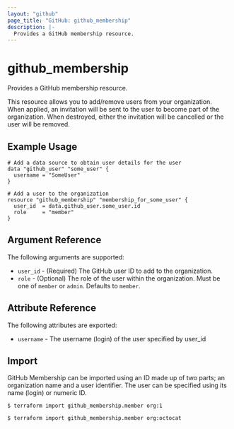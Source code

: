 ```yaml
---
layout: "github"
page_title: "GitHub: github_membership"
description: |-
  Provides a GitHub membership resource.
---
```


# github_membership

Provides a GitHub membership resource.

This resource allows you to add/remove users from your organization. When applied,
an invitation will be sent to the user to become part of the organization. When
destroyed, either the invitation will be cancelled or the user will be removed.

## Example Usage

```hcl
# Add a data source to obtain user details for the user
data "github_user" "some_user" {
  username = "SomeUser"
}

# Add a user to the organization
resource "github_membership" "membership_for_some_user" {
  user_id  = data.github_user.some_user.id
  role     = "member"
}
```

## Argument Reference

The following arguments are supported:

* `user_id` - (Required) The GitHub user ID to add to the organization.
* `role` - (Optional) The role of the user within the organization.
            Must be one of `member` or `admin`. Defaults to `member`.

## Attribute Reference

The following attributes are exported:

* `username` - The username (login) of the user specified by user_id

## Import

GitHub Membership can be imported using an ID made up of two parts; an
organization name and a user identifier. The user can be specified using its
name (login) or numeric ID.

```
$ terraform import github_membership.member org:1

$ terraform import github_membership.member org:octocat
```
